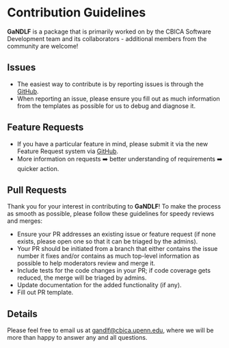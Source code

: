 # Contribution Guidelines

**GaNDLF** is a package that is primarily worked on by the CBICA Software Development team and its collaborators - additional members from the community are welcome!

## Issues

- The easiest way to contribute is by reporting issues is through the [GitHub](https://github.com/CBICA/GaNDLF/issues/new?assignees=&labels=&template=---bug-report.md&title=). 
- When reporting an issue, please ensure you fill out as much information from the templates as possible for us to debug and diagnose it.

## Feature Requests

- If you have a particular feature in mind, please submit it via the new Feature Request system via [GitHub](https://github.com/CBICA/GaNDLF/issues/new?assignees=&labels=&template=---feature-request.md&title=). 
- More information on requests ➡️ better understanding of requirements ➡️ quicker action.

## Pull Requests

Thank you for your interest in contributing to **GaNDLF**! To make the process as smooth as possible, please follow these guidelines for speedy reviews and merges:

- Ensure your PR addresses an existing issue or feature request (if none exists, please open one so that it can be triaged by the admins).
- Your PR should be initiated from a branch that either contains the issue number it fixes and/or contains as much top-level information as possible to help moderators review and merge it.
- Include tests for the code changes in your PR; if code coverage gets reduced, the merge will be triaged by admins.
- Update documentation for the added functionality (if any).
- Fill out PR template.

## Details

Please feel free to email us at gandlf@cbica.upenn.edu, where we will be more than happy to answer any and all questions.
